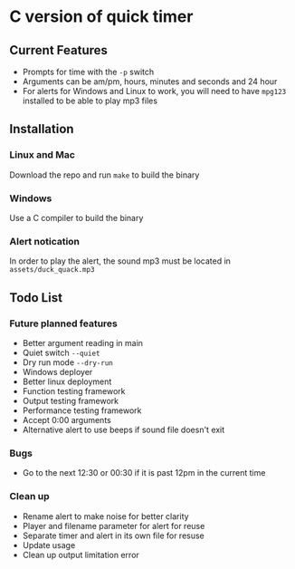 # C version of quick timer

## Current Features
- Prompts for time with the `-p` switch
- Arguments can be am/pm, hours, minutes and seconds and 24 hour
- For alerts for Windows and Linux to work, you will need to have `mpg123`
  installed to be able to play mp3 files

## Installation
### Linux and Mac
Download the repo and run `make` to build the binary

### Windows
Use a C compiler to build the binary

### Alert notication
In order to play the alert, the sound mp3 must be located in
`assets/duck_quack.mp3`

## Todo List
### Future planned features
- Better argument reading in main
- Quiet switch `--quiet`
- Dry run mode `--dry-run`
- Windows deployer
- Better linux deployment
- Function testing framework
- Output testing framework
- Performance testing framework
- Accept 0:00 arguments
- Alternative alert to use beeps if sound file doesn't exit

### Bugs
- Go to the next 12:30 or 00:30 if it is past 12pm in the current time

### Clean up
- Rename alert to make noise for better clarity
- Player and filename parameter for alert for reuse
- Separate timer and alert in its own file for resuse
- Update usage
- Clean up output limitation error
